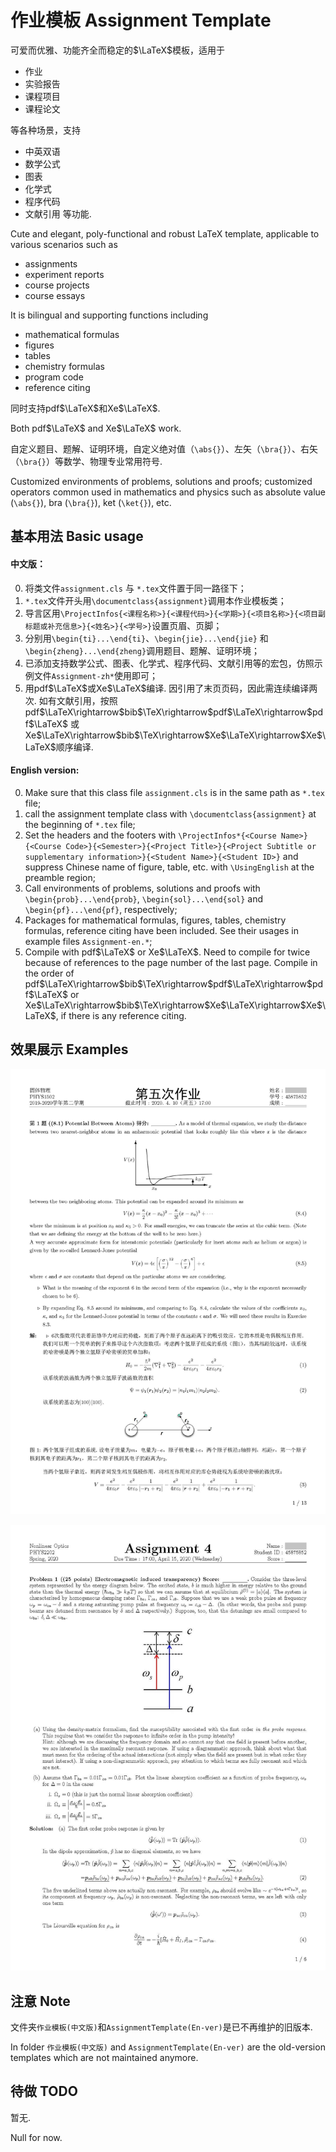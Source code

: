 # 作业模板 Assignment Template

可爱而优雅、功能齐全而稳定的$\LaTeX$模板，适用于
- 作业
- 实验报告
- 课程项目
- 课程论文

等各种场景，支持
- 中英双语
- 数学公式
- 图表
- 化学式
- 程序代码
- 文献引用
等功能.

Cute and elegant, poly-functional and robust LaTeX template, applicable to various scenarios such as
- assignments
- experiment reports
- course projects
- course essays

It is bilingual and supporting functions including
- mathematical formulas
- figures
- tables
- chemistry formulas
- program code
- reference citing

同时支持pdf$\LaTeX$和Xe$\LaTeX$.

Both pdf$\LaTeX$ and Xe$\LaTeX$ work.

自定义题目、题解、证明环境，自定义绝对值（`\abs{}`）、左矢（`\bra{}`）、右矢（`\bra{}`）等数学、物理专业常用符号.

Customized environments of problems, solutions and proofs; customized operators common used in mathematics and physics such as absolute value (`\abs{}`), bra (`\bra{}`), ket (`\ket{}`), etc.

## 基本用法 Basic usage

#### 中文版：
0. 将类文件`assignment.cls` 与 `*.tex`文件置于同一路径下；
1. `*.tex`文件开头用`\documentclass{assignment}`调用本作业模板类；
2. 导言区用`\ProjectInfos{<课程名称>}{<课程代码>}{<学期>}{<项目名称>}{<项目副标题或补充信息>}{<姓名>}{<学号>}`设置页眉、页脚；
3. 分别用`\begin{ti}...\end{ti}`、`\begin{jie}...\end{jie}` 和 `\begin{zheng}...\end{zheng}`调用题目、题解、证明环境；
4. 已添加支持数学公式、图表、化学式、程序代码、文献引用等的宏包，仿照示例文件`Assignment-zh*`使用即可；
5. 用pdf$\LaTeX$或Xe$\LaTeX$编译. 因引用了末页页码，因此需连续编译两次. 如有文献引用，按照pdf$\LaTeX\rightarrow$bib$\TeX\rightarrow$pdf$\LaTeX\rightarrow$pdf$\LaTeX$ 或 Xe$\LaTeX\rightarrow$bib$\TeX\rightarrow$Xe$\LaTeX\rightarrow$Xe$\LaTeX$顺序编译.

#### English version:
0. Make sure that this class file `assignment.cls` is in the same path as `*.tex` file;
1. call the assignment template class with `\documentclass{assignment}` at the beginning of `*.tex` file;
2. Set the headers and the footers with `\ProjectInfos*{<Course Name>}{<Course Code>}{<Semester>}{<Project Title>}{<Project Subtitle or supplementary information>}{<Student Name>}{<Student ID>}` and suppress Chinese name of figure, table, etc. with `\UsingEnglish` at the preamble region;
3. Call environments of problems, solutions and proofs with `\begin{prob}...\end{prob}`, `\begin{sol}...\end{sol}` and `\begin{pf}...\end{pf}`, respectively;
4. Packages for mathematical formulas, figures, tables, chemistry formulas, reference citing have been included. See their usages in example files `Assignment-en.*`;
5. Compile with pdf$\LaTeX$ or Xe$\LaTeX$. Need to compile for twice because of references to the page number of the last page. Compile in the order of pdf$\LaTeX\rightarrow$bib$\TeX\rightarrow$pdf$\LaTeX\rightarrow$pdf$\LaTeX$ or Xe$\LaTeX\rightarrow$bib$\TeX\rightarrow$Xe$\LaTeX\rightarrow$Xe$\LaTeX$, if there is any reference citing.

## 效果展示 Examples

![中文版效果图](Examples/AssignmentExample-Zh.jpg)

![English example](Examples/AssignmentExample-En.jpg)

## 注意 Note

文件夹`作业模板(中文版)`和`AssignmentTemplate(En-ver)`是已不再维护的旧版本.

In folder `作业模板(中文版)` and `AssignmentTemplate(En-ver)` are the old-version templates which are not maintained anymore.

## 待做 TODO

暂无.

Null for now.